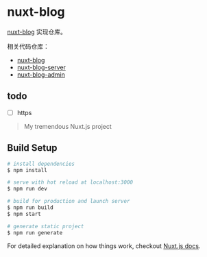 # nuxt-blog
[nuxt-blog](http://log.todyto.cn) 实现仓库。

相关代码仓库：

- [nuxt-blog](https://github.com/chenwangji/nuxt-blog)
- [nuxt-blog-server](https://github.com/chenwangji/nuxt-blog-server)
- [nuxt-blog-admin](https://github.com/chenwangji/nuxt-blog-admin)

## todo
- [ ] https

> My tremendous Nuxt.js project

## Build Setup

``` bash
# install dependencies
$ npm install

# serve with hot reload at localhost:3000
$ npm run dev

# build for production and launch server
$ npm run build
$ npm start

# generate static project
$ npm run generate
```

For detailed explanation on how things work, checkout [Nuxt.js docs](https://nuxtjs.org).
